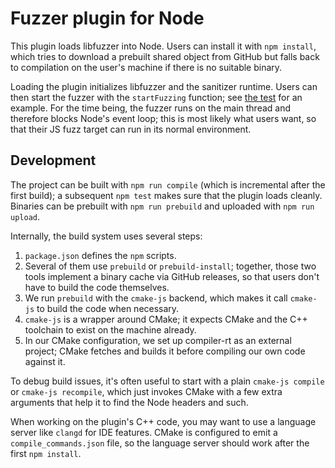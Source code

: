 # Fuzzer plugin for Node

This plugin loads libfuzzer into Node. Users can install it with `npm install`,
which tries to download a prebuilt shared object from GitHub but falls back to
compilation on the user's machine if there is no suitable binary.

Loading the plugin initializes libfuzzer and the sanitizer runtime. Users can
then start the fuzzer with the `startFuzzing` function; see [the
test](test_fuzzer.js) for an example. For the time being, the fuzzer runs on the
main thread and therefore blocks Node's event loop; this is most likely what
users want, so that their JS fuzz target can run in its normal environment.

## Development

The project can be built with `npm run compile` (which is incremental after the
first build); a subsequent `npm test` makes sure that the plugin loads cleanly.
Binaries can be prebuilt with `npm run prebuild` and uploaded with `npm run
upload`.

Internally, the build system uses several steps:
1. `package.json` defines the `npm` scripts.
2. Several of them use `prebuild` or `prebuild-install`; together, those two
   tools implement a binary cache via GitHub releases, so that users don't have
   to build the code themselves.
3. We run `prebuild` with the `cmake-js` backend, which makes it call `cmake-js`
   to build the code when necessary.
4. `cmake-js` is a wrapper around CMake; it expects CMake and the C++ toolchain
   to exist on the machine already.
5. In our CMake configuration, we set up compiler-rt as an external project;
   CMake fetches and builds it before compiling our own code against it.

To debug build issues, it's often useful to start with a plain `cmake-js
compile` or `cmake-js recompile`, which just invokes CMake with a few extra
arguments that help it to find the Node headers and such.

When working on the plugin's C++ code, you may want to use a language server
like `clangd` for IDE features. CMake is configured to emit a
`compile_commands.json` file, so the language server should work after the first
`npm install`.
